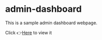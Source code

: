 # admin-dashboard
This is a sample admin dashboard webpage.

Click 👉[Here](calebl42.github.io/admin-dashboard) to view it
